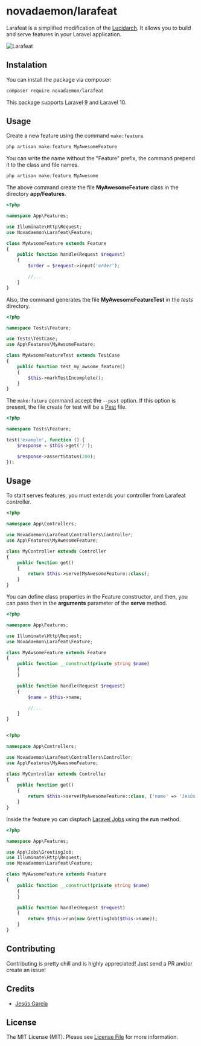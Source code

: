 # novadaemon/larafeat

Larafeat is a simplified modification of the [Lucidarch](https://docs.lucidarch.dev). It allows you to build and serve features in your Laravel application.

![Larafeat](https://banners.beyondco.de/Larafeat.png?theme=light&packageManager=composer+require&packageName=novadaemon%2Flarafeat&pattern=circuitBoard&style=style_1&description=Easy+way+to+implement+DDD+pattern+in+your+Laravel+application&md=1&showWatermark=1&fontSize=100px&images=https%3A%2F%2Flaravel.com%2Fimg%2Flogomark.min.svg)

## Instalation

You can install the package via composer:

```bash
composer require novadaemon/larafeat
```

This package supports Laravel 9 and Laravel 10.

## Usage

Create a new feature using the command `make:feature`

```bash
php artisan make:feature MyAwesomeFeature
```

You can write the name without the "Feature" prefix, the command prepend it to the class and file names.

```bash
php artisan make:feature MyAwesome
```

The above command create the file **MyAwesomeFeature** class in the directory **app/Features**.

```php
<?php

namespace App\Features;

use Illuminate\Http\Request;
use Novadaemon\Larafeat\Feature;

class MyAwsomeFeature extends Feature
{
    public function handle(Request $request)
    {
        $order = $request->input('order');

        //...
    }
}
```

Also, the command generates the file **MyAwesomeFeatureTest** in the *tests* directory.

```php
<?php

namespace Tests\Feature;

use Tests\TestCase;
use App\Features\MyAwsomeFeature;

class MyAwsomeFeatureTest extends TestCase
{
    public function test_my_awsome_feature()
    {
        $this->markTestIncomplete();
    }
}
```

The `make:fature` command accept the `--pest` option. If this option is present, the file create for test will be a [Pest](https://pestphp.com) file.

```php
<?php

namespace Tests\Feature;

test('example', function () {
    $response = $this->get('/');

    $response->assertStatus(200);
});
```

## Usage

To start serves features, you must extends your controller from Larafeat controller.

```php
<?php

namespace App\Controllers;

use Novadaemon\Larafeat\Controllers\Controller;
use App\Features\MyAwesomeFeature;

class MyController extends Controller
{
    public function get()
    {
        return $this->serve(MyAwesomeFeature::class);
    }
}
```

You can define class properties in the Feature constructor, and then, you can pass then in the **arguments** parameter of the **serve** method.

```php
<?php

namespace App\Features;

use Illuminate\Http\Request;
use Novadaemon\Larafeat\Feature;

class MyAwsomeFeature extends Feature
{
    public function __construct(private string $name)
    {
    }

    public function handle(Request $request)
    {
        $name = $this->name;

        //...
    }
}
```

```php

<?php

namespace App\Controllers;

use Novadaemon\Larafeat\Controllers\Controller;
use App\Features\MyAwesomeFeature;

class MyController extends Controller
{
    public function get()
    {
        return $this->serve(MyAwesomeFeature::class, ['name' => 'Jesús']);
    }
}
```

Inside the feature yo can disptach [Laravel Jobs](https://laravel.com/docs/10.x/queues#creating-jobs) using the **run** method.

```php
<?php

namespace App\Features;

use App\Jobs\GreetingJob;
use Illuminate\Http\Request;
use Novadaemon\Larafeat\Feature;

class MyAwsomeFeature extends Feature
{
    public function __construct(private string $name)
    {
    }

    public function handle(Request $request)
    {
        return $this->run(new GrettingJob($this->name));
    }
}
```

## Contributing

Contributing is pretty chill and is highly appreciated! Just send a PR and/or create an issue!

## Credits

- [Jesús García](https://github.com/novadaemon)

## License

The MIT License (MIT). Please see [License File](LICENSE.md) for more information.